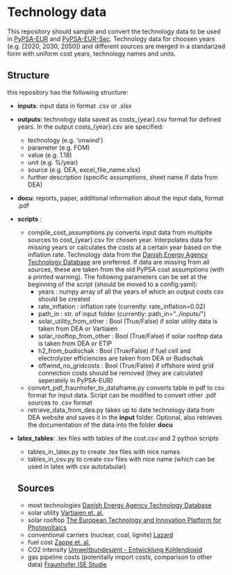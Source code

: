 # Technology data

This repository should sample and convert the technology data to be used in [PyPSA-EUR](https://github.com/PyPSA/pypsa-eur.git) and [PyPSA-EUR-Sec](https://github.com/PyPSA/pypsa-eur-sec.git).
Technology data for choosen years (e.g. [2020, 2030, 2050]) and different sources are merged in a standarized form with uniform cost years, technology names and units.

## Structure
this repository has the following structure:

* **inputs**: input data in format .csv or .xlsx
* **outputs**: technology data saved as costs_{year}.csv format for defined years.
               In the output costs_{year}.csv are specified:
  * technology (e.g. 'onwind')
  * parameter (e.g. FOM)
  * value (e.g. 1.18)
  * unit (e.g. %/year)
  * source (e.g. DEA, excel_file_name.xlsx)
  * further description (specific assumptions, sheet name if data from DEA)
* **docu**: reports, paper, additional information about the input data, format .pdf
* **scripts** :
  * compile_cost_assumptions.py
    converts input data from multiplte sources to cost_{year}.csv for chosen year. Interpolates data for missing years or calculates the costs at a certain year based on the inflation rate. Technology data from the [Danish Energy Agency Technology Database](https://ens.dk/en/our-services/projections-and-models/technology-data) are preferred.
If data are missing from all sources, these are taken from the old PyPSA cost
assumptions (with a printed warning).
The following parameters can be set at the beginning of the script (should be moved to a config.yaml):
      * years : numpy array of all the years of which an output costs csv should be created
      * rate_inflation : inflation rate (currently: rate_inflation=0.02)
      * path_in : str. of input folder (currently: path_in="../inputs/")
      * solar_utility_from_other : Bool (True/False) if solar utility data is taken from DEA or Vartiaien
      * solar_rooftop_from_other : Bool (True/False) if solar rooftop data is taken from DEA or ETIP
      * h2_from_budischak : Bool (True/False) if fuel cell and electrolyzer efficiencies are taken from DEA or Budischak
      * offwind_no_gridcosts : Bool (True/False) if offshore wind grid connection costs should be removed (they are calculated seperately in PyPSA-EUR)
  * convert_pdf_fraunhofer_to_dataframe.py
  converts table in pdf to csv format for input data. Script can be modified to convert other .pdf sources to .csv format
  * retrieve_data_from_dea.py
  takes up to date technology data from DEA website and saves it in the **input** folder. Optional, also retrieves the documentation of the data into the folder **docu**
* **latex_tables**: .tex files with tables of the cost.csv and 2 python scripts
  * tables_in_latex.py to create .tex files with nice names
  * tables_in_csv.py to create csv files with nice name (which can be used in latex with csv autotabular)


  ## Sources
  * most technologies
   [Danish Energy Agency Technology Database](https://ens.dk/en/our-services/projections-and-models/technology-data)
  * solar utility
  [Vartiaien et. al.](https://onlinelibrary.wiley.com/doi/full/10.1002/pip.3189)
  * solar rooftop
  [The European Technology and Innovation Platform for Photovoltaics](https://etip-pv.eu/)
  * conventional carriers (nuclear, coal, lignite)
  [Lazard](https://www.lazard.com/media/451086/lazards-levelized-cost-of-energy-version-130-vf.pdf)
  * fuel cost
  [Zappe et. al.](https://doi.org/10.1016/j.apenergy.2018.08.109)
  * CO2 intensity
  [Umweltbundesamt - Entwicklung Kohlendioxid](https://www.umweltbundesamt.de/publikationen/entwicklung-der-spezifischen-kohlendioxid-5)
  * gas pipeline costs (potenitally import costs, comparison to other data)
  [Fraunhofer ISE Studie](https://www.ise.fraunhofer.de/de/veroeffentlichungen/studien/wege-zu-einem-klimaneutralen-energiesystem.html)

